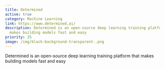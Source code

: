 ```yaml
---
title: Determined
active: true
category: Machine Learning
link: https://www.determined.ai/
description: Determined is an open-source deep learning training platform that
  makes building models fast and easy
priority: 25
image: /img/black-background-transparent-.png
---
```

Determined is an open-source deep learning training platform that makes building models fast and easy